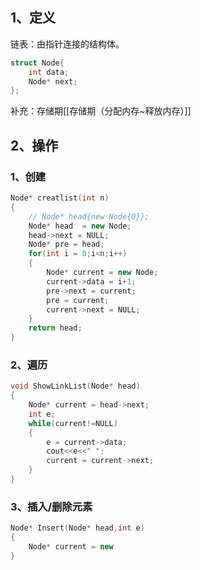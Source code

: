 ## 1、定义
链表：由指针连接的结构体。
```C++
struct Node{
	int data;
	Node* next;
};
```
补充：存储期[[存储期（分配内存~释放内存）]]
## 2、操作
### 1、创建
```c++
Node* creatlist(int n)
{
	// Node* head{new Node{0}};
	Node* head  = new Node;
	head->next = NULL;
	Node* pre = head;
	for(int i = 0;i<n;i++)
	{
		Node* current = new Node;
		current->data = i+1;
		pre->next = current;
		pre = current;
		current->next = NULL;
	}
	return head;
}
```
### 2、遍历
```C++
void ShowLinkList(Node* head)
{
	Node* current = head->next;
	int e;
	while(current!=NULL)
	{
		e = current->data;
		cout<<e<<" ";
		current = current->next;
	}
}
```
### 3、插入/删除元素
```C++
Node* Insert(Node* head,int e)
{
	Node* current = new 
}
```